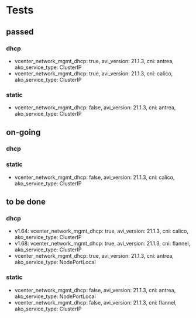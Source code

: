 # Tests

## passed
### dhcp


- vcenter_network_mgmt_dhcp: true, avi_version: 21.1.3, cni: antrea, ako_service_type: ClusterIP
- vcenter_network_mgmt_dhcp: true, avi_version: 21.1.3, cni: calico, ako_service_type: ClusterIP

### static

- vcenter_network_mgmt_dhcp: false, avi_version: 21.1.3, cni: antrea, ako_service_type: ClusterIP



## on-going

### dhcp

### static

- vcenter_network_mgmt_dhcp: false, avi_version: 21.1.3, cni: calico, ako_service_type: ClusterIP


## to be done

### dhcp

- v1.64: vcenter_network_mgmt_dhcp: true, avi_version: 21.1.3, cni: calico, ako_service_type: ClusterIP
- v1.68: vcenter_network_mgmt_dhcp: true, avi_version: 21.1.3, cni: flannel, ako_service_type: ClusterIP
- vcenter_network_mgmt_dhcp: true, avi_version: 21.1.3, cni: antrea, ako_service_type: NodePortLocal

### static


- vcenter_network_mgmt_dhcp: false, avi_version: 21.1.3, cni: antrea, ako_service_type: NodePortLocal
- vcenter_network_mgmt_dhcp: false, avi_version: 21.1.3, cni: flannel, ako_service_type: ClusterIP